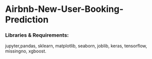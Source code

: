 # Airbnb-New-User-Booking-Prediction

### Libraries & Requirements: 
jupyter,pandas, sklearn, matplotlib, seaborn, joblib, keras, tensorflow, missingno, xgboost.
